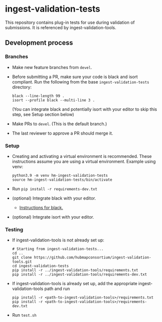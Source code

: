 # ingest-validation-tests

This repository contains plug-in tests for use during validation of submissions. It is referenced by ingest-validation-tools.

## Development process

### Branches

- Make new feature branches from `devel`.
- Before submitting a PR, make sure your code is black and isort compliant. Run the following from the base `ingest-validation-tests` directory:

  ```
  black --line-length 99 .
  isort --profile black --multi-line 3 .
  ```

  (You can integrate black and potentially isort with your editor to skip this step, see Setup section below)

- Make PRs to `devel`. (This is the default branch.)
- The last reviewer to approve a PR should merge it.

### Setup

- Creating and activating a virtual environment is recommended. These instructions assume you are using a virtual environment. Example using venv:

  ```
  python3.9 -m venv hm-ingest-validation-tests
  source hm-ingest-validation-tests/bin/activate
  ```

- Run `pip install -r requirements-dev.txt`
- (optional) Integrate black with your editor.
  - [Instructions for black.](https://black.readthedocs.io/en/stable/integrations/editors.html)
- (optional) Integrate isort with your editor.

### Testing

- If ingest-validation-tools is not already set up:

  ```
  # Starting from ingest-validation-tests...
  cd ..
  git clone https://github.com/hubmapconsortium/ingest-validation-tools.git
  cd ingest-validation-tests
  pip install -r ../ingest-validation-tools/requirements.txt
  pip install -r ../ingest-validation-tools/requirements-dev.txt
  ```

- If ingest-validation-tools is already set up, add the appropriate ingest-validation-tools path and run

  ```
  pip install -r <path-to-ingest-validation-tools>/requirements.txt
  pip install -r <path-to-ingest-validation-tools>/requirements-dev.txt
  ```

- Run `test.sh`
